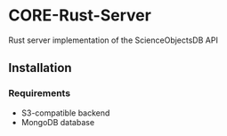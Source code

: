 # CORE-Rust-Server
Rust server implementation of the ScienceObjectsDB API

## Installation
### Requirements
- S3-compatible backend
- MongoDB database